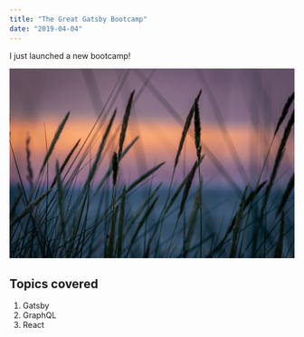 ```yaml
---
title: "The Great Gatsby Bootcamp"
date: "2019-04-04"
---
```


I just launched a new bootcamp!

![Example image](./sampleImage.jpg)

## Topics covered

1. Gatsby
2. GraphQL
3. React
